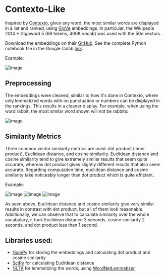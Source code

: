 # Contexto-Like
Inspired by [Contexto](https://contexto.me/), given any word, the most similar words are displayed in a list and ranked, using [GloVe](https://nlp.stanford.edu/projects/glove/) embeddings. In particular, the Wikipedia 2014 + Gigaword 5 (6B tokens, 400K vocab) was used with the 50d vectors. 

Download the embeddings on their [GitHub](https://github.com/stanfordnlp/GloVe?tab=readme-ov-file). See the complete Python notebook file in the Google Colab [link](https://colab.research.google.com/drive/1xd1DMDiwihfk0RHhVVkYqE87xIPcE1Aw?usp=sharing). 

Example:

![image](https://github.com/user-attachments/assets/02d04463-f0a2-4c6c-8c80-1355d1d151e2)

## Preprocessing
The embeddings were cleaned, similar to how it's done in Contexto, where only lemmatized words with no punctuation or numbers can be displayed in the rankings. This results in a cleaner display. For example, when using the word rabbit, the most similar word shown will not be rabbits:

![image](https://github.com/user-attachments/assets/f2e80cc1-bd91-4807-b9dc-80ad2e23357b)

## Similarity Metrics
Three common vector similarity metrics are used: dot product (inner product), Euclidean distance, and cosine similarity. Euclidean distance and cosine similarity tend to give extremely similar results that seem quite accurate, whereas dot product gives slightly different results that also seem accurate. Regarding computation time, euclidean distance and cosine similarity take noticeably longer than dot product which is quite efficient. 

Example:

![image](https://github.com/user-attachments/assets/4fcd418e-1e05-451b-956d-f6063b3d1d21) ![image](https://github.com/user-attachments/assets/e1bd8dd2-a857-4903-be7b-f79ba4c080d1) ![image](https://github.com/user-attachments/assets/f0ec8cae-cfe9-4408-9c21-6ee74e126856)

As seen above, Euclidean distance and cosine similarity give very similar results in contrast with dot product, but all of them look reasonable. Additionally, we can observe that to calculate similarity over the whole vocabulary, it took Euclidean distance 3 seconds, cosine similarity 2 seconds, and dot product less than 1 second. 

## Libraries used:
- [NumPy](https://numpy.org/) for storing the embeddings and calculating dot product and cosine similarity
- [SciPy](https://scipy.org/) for calculating Euclidean distance
- [NLTK](https://www.nltk.org/) for lemmatizing the words, using [WordNetLemmatizer](https://www.nltk.org/api/nltk.stem.WordNetLemmatizer.html?highlight=wordnet) 

